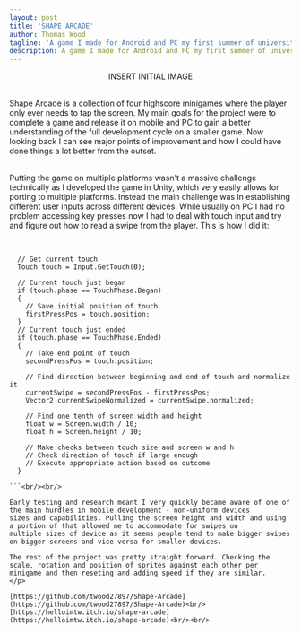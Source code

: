 ```yaml
---
layout: post
title: 'SHAPE ARCADE'
author: Thomas Wood
tagline: 'A game I made for Android and PC my first summer of university. It holds a special place as my first personal project outside of game jams'
description: A game I made for Android and PC my first summer of university. It holds a special place as my first personal project outside of game jams
---
```


<p align="center">
  INSERT INITIAL IMAGE<br/><br/>
  
  Shape Arcade is a collection of four highscore minigames where the player only ever needs to tap the screen. My main goals for the
  project were to complete a game and release it on mobile and PC to gain a better understanding of the full development cycle on a
  smaller game. Now looking back I can see major points of improvement and how I could have done things a lot better from the outset.<br/><br/>
  
  Putting the game on multiple platforms wasn't a massive challenge technically as I developed the game in Unity, which very easily
  allows for porting to multiple platforms. Instead the main challenge was in establishing different user inputs across different
  devices. While usually on PC I had no problem accessing key presses now I had to deal with touch input and try and figure out how to
  read a swipe from the player. This is how I did it:<br/><br/>
  
  ```
  
    // Get current touch
    Touch touch = Input.GetTouch(0);
    
    // Current touch just began
    if (touch.phase == TouchPhase.Began)
    {
      // Save initial position of touch
      firstPressPos = touch.position;
    }
    // Current touch just ended
    if (touch.phase == TouchPhase.Ended)
    {
      // Take end point of touch
      secondPressPos = touch.position;
      
      // Find direction between beginning and end of touch and normalize it
      currentSwipe = secondPressPos - firstPressPos;
      Vector2 currentSwipeNormalized = currentSwipe.normalized;
      
      // Find one tenth of screen width and height
      float w = Screen.width / 10;
      float h = Screen.height / 10;
      
      // Make checks between touch size and screen w and h
      // Check direction of touch if large enough
      // Execute appropriate action based on outcome
    }
    
  ```<br/><br/>
  
  Early testing and research meant I very quickly became aware of one of the main hurdles in mobile development - non-uniform devices
  sizes and capabilities. Pulling the screen height and width and using a portion of that allowed me to accommodate for swipes on
  multiple sizes of device as it seems people tend to make bigger swipes on bigger screens and vice versa for smaller devices.
  
  The rest of the project was pretty straight forward. Checking the scale, rotation and position of sprites against each other per
  minigame and then reseting and adding speed if they are similar. 
</p>

[https://github.com/twood27897/Shape-Arcade](https://github.com/twood27897/Shape-Arcade)<br/>
[https://helloimtw.itch.io/shape-arcade](https://helloimtw.itch.io/shape-arcade)<br/><br/>

